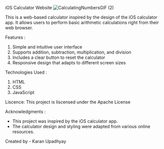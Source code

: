 iOS Calculator Website
![CalculatingNumbersGIF (2)](https://github.com/karanupd12/IOScalculator/assets/130437928/6aabf127-f555-40ea-bece-fbb42bd7e874)

This is a web-based calculator inspired by the design of the iOS calculator app. It allows users to perform basic arithmetic calculations right from their web browser.

Features :
1. Simple and intuitive user interface
2. Supports addition, subtraction, multiplication, and division
3. Includes a clear button to reset the calculator
4. Responsive design that adapts to different screen sizes

Technologies Used :
1. HTML
2. CSS
3. JavaScript

Liscence:
This project is liscensed under the Apache License

Acknowledgments :
- This project was inspired by the iOS calculator app.
- The calculator design and styling were adapted from various online resources.

Created by - Karan Upadhyay 
